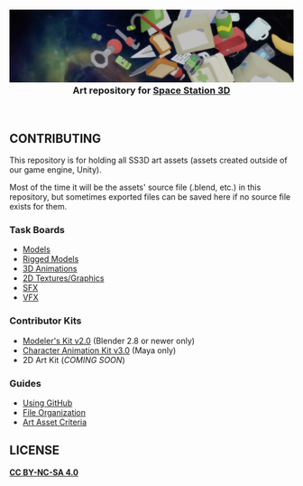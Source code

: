 <h3 align="center"><img src="Documents/Images/EikoBannerShort.png" alt="SS3D_Banner">Art repository for <a href="https://github.com/RE-SS3D/SS3D">Space Station 3D</a></h3>

<br>

## CONTRIBUTING

This repository is for holding all SS3D art assets (assets created outside of our game engine, Unity).

Most of the time it will be the assets' source file (.blend, etc.) in this repository, but sometimes exported files can be saved here if no source file exists for them.

### Task Boards

- [Models](https://trello.com/b/ZVcDitv0/ss3d-models)
- [Rigged Models](https://trello.com/b/cyDuUYyv/ss3d-rig-models)
- [3D Animations](https://trello.com/b/xZ5bhNWw/ss3d-animations)
- [2D Textures/Graphics](https://trello.com/b/XVZ95Hjq/ss3d-2d)
- [SFX](https://trello.com/b/k6pWgJE0/ss3d-sfx)
- [VFX](https://trello.com/b/uwo7b3cr/ss3d-vfx)

### Contributor Kits

- [Modeler's Kit v2.0](https://drive.google.com/drive/folders/11SMsOzh78-vNTq3Az5c-mUFpFw-5EOb8) (Blender 2.8 or newer only)
- [Character Animation Kit v3.0](https://drive.google.com/drive/u/1/folders/1gAqPkdEb6VeVT-oSx_rtvCh1x4EB0d4i) (Maya only)
- 2D Art Kit (*COMING SOON*)

### Guides

- [Using GitHub](https://ss3d.gitbook.io/programming/introduction/contributing-to-ss3d/github)
- [File Organization](https://ss3d.gitbook.io/programming/guidelines/file-naming-and-organization)
- [Art Asset Criteria](https://ss3d.gitbook.io/programming/guidelines/asset-criteria/art-assets-external)

## LICENSE

**[CC BY-NC-SA 4.0](Documents/LICENSE-ASSETS.md)**

